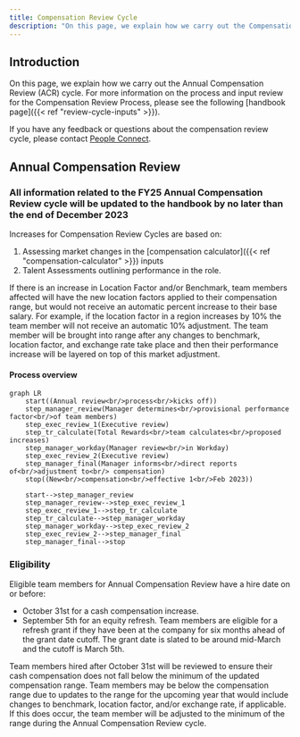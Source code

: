 ```yaml
---
title: Compensation Review Cycle
description: "On this page, we explain how we carry out the Compensation Review Cycle."
---
```


## Introduction

On this page, we explain how we carry out the Annual Compensation Review (ACR) cycle. For more information on the process and input review for the Compensation Review Process, please see the following [handbook page]({{< ref "review-cycle-inputs" >}}).

If you have any feedback or questions about the compensation review cycle, please contact [People Connect](/handbook/people-group/#how-to-reach-the-right-member-of-the-people-group).

## Annual Compensation Review

### **All information related to the FY25 Annual Compensation Review cycle will be updated to the handbook by no later than the end of December 2023**

Increases for Compensation Review Cycles are based on:
1. Assessing market changes in the [compensation calculator]({{< ref "compensation-calculator" >}}) inputs
1. Talent Assessments outlining performance in the role.

If there is an increase in Location Factor and/or Benchmark, team members affected will have the new location factors applied to their compensation range, but would not receive an automatic percent increase to their base salary. For example, if the location factor in a region increases by 10% the team member will not receive an automatic 10% adjustment.  The team member will be brought into range after any changes to benchmark, location factor, and exchange rate take place and then their performance increase will be layered on top of this market adjustment.

#### Process overview

```mermaid
graph LR
    start((Annual review<br/>process<br/>kicks off))
    step_manager_review(Manager determines<br/>provisional performance factor<br/>of team members)
    step_exec_review_1(Executive review)
    step_tr_calculate(Total Rewards<br/>team calculates<br/>proposed increases)
    step_manager_workday(Manager review<br/>in Workday)
    step_exec_review_2(Executive review)
    step_manager_final(Manager informs<br/>direct reports of<br/>adjustment to<br/> compensation)
    stop((New<br/>compensation<br/>effective 1<br/>Feb 2023))

    start-->step_manager_review
    step_manager_review-->step_exec_review_1
    step_exec_review_1-->step_tr_calculate
    step_tr_calculate-->step_manager_workday
    step_manager_workday-->step_exec_review_2
    step_exec_review_2-->step_manager_final
    step_manager_final-->stop
```

### Eligibility

Eligible team members for Annual Compensation Review have a hire date on or before:

- October 31st for a cash compensation increase.
- September 5th for an equity refresh. Team members are eligible for a refresh grant if they have been at the company for six months ahead of the grant date cutoff. The grant date is slated to be around mid-March and the cutoff is March 5th.

Team members hired after October 31st will be reviewed to ensure their cash compensation does not fall below the minimum of the updated compensation range. Team members may be below the compensation range due to updates to the range for the upcoming year that would include changes to benchmark, location factor, and/or exchange rate, if applicable. If this does occur, the team member will be adjusted to the minimum of the range during the Annual Compensation Review cycle.
